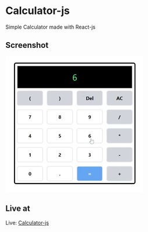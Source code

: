 # Calculator-js
Simple Calculator made with React-js  

## Screenshot
![Calculator-js](public/Calculator-js.gif)
## Live at
Live: [Calculator-js](https://calculator-js-gold.vercel.app/)